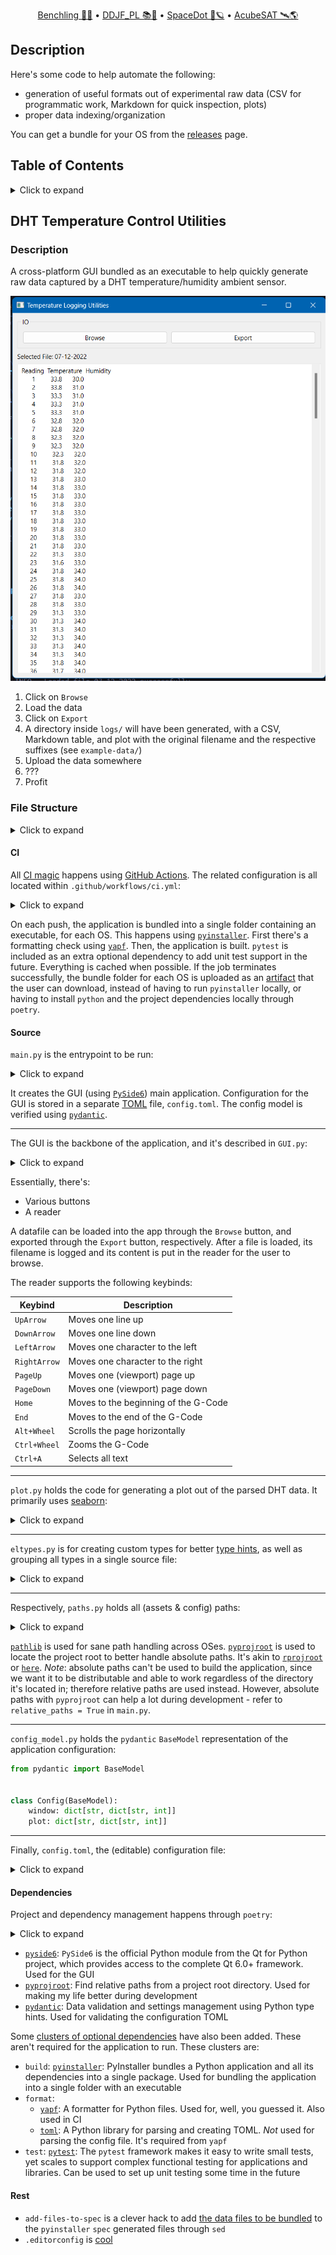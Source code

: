 <div align="center">
<p>
    <a href="https://benchling.com/organizations/acubesat/">Benchling 🎐🧬</a> &bull;
    <a href="https://gitlab.com/acubesat/documentation/cdr-public/-/blob/master/DDJF/DDJF_PL.pdf?expanded=true&viewer=rich">DDJF_PL 📚🧪</a> &bull;
    <a href="https://spacedot.gr/">SpaceDot 🌌🪐</a> &bull;
    <a href="https://acubesat.spacedot.gr/">AcubeSAT 🛰️🌎</a>
</p>
</div>

## Description

Here's some code to help automate the following:

- generation of useful formats out of experimental raw data (CSV for programmatic work, Markdown for quick inspection, plots)
- proper data indexing/organization

You can get a bundle for your OS from the [releases](https://github.com/AcubeSAT/imaging-system/releases/tag/v0.1.0-alpha) page.

## Table of Contents

<details>
<summary>Click to expand</summary>

- [Description](#description)
- [Table of Contents](#table-of-contents)
- [DHT Temperature Control Utilities](#dht-temperature-control-utilities)
  - [Description](#description-1)
  - [File Structure](#file-structure)
    - [CI](#ci)
    - [Source](#source)
    - [Dependencies](#dependencies)
    - [Rest](#rest)

</details>

## DHT Temperature Control Utilities

### Description

A cross-platform GUI bundled as an executable to help quickly generate raw data captured by a DHT temperature/humidity ambient sensor.

![Example screenshot](https://github.com/AcubeSAT/imaging-system/blob/main/hotbed-enclosure/temperature-control/assets/screenshot.png)

1. Click on `Browse`
2. Load the data
3. Click on `Export`
4. A directory inside `logs/` will have been generated, with a CSV, Markdown table, and plot with the original filename and the respective suffixes (see `example-data/`)
5. Upload the data somewhere
6. ???
7. Profit

### File Structure

<details>
<summary>Click to expand</summary>

```graphql
./.github/workflows
└─ ci.yml
./arduino/
├─ DHT.h
└─ temperature-sensor.ino
./src/
├─ config_model.py
├─ config.toml
├─ eltypes.py
├─ GUI.py
├─ IOUtils.py
├─ main.py
├─ operators.py
├─ paths.py
└─ plot.py
.editorconfig
add-files-to-spec
poetry.lock
poetry.toml
pyproject.toml
```

</details>

#### CI

All [CI magic](https://github.com/AcubeSAT/imaging-system/actions/workflows/ci.yml) happens using [GitHub Actions](https://docs.github.com/en/actions).
The related configuration is all located within `.github/workflows/ci.yml`:

<details>
<summary>Click to expand</summary>

```yaml
name: CI
run-name: ${{ github.actor }} is running 🚀
on: [push] # Triggered by push.

jobs:
  ci:
    strategy:
      fail-fast: false # Don't fail all jobs if a single job fails.
      matrix:
        python-version: ["3.11"]
        poetry-version: ["1.2.2"] # Poetry is used for project/dependency management.
        os: [ubuntu-latest, macos-latest, windows-latest]
        include: # Where pip stores its cache is OS-dependent.
          - pip-cache-path: ~/.cache
            os: ubuntu-latest
          - pip-cache-path: ~/.cache
            os: macos-latest
          - pip-cache-path: ~\appdata\local\pip\cache
            os: windows-latest
    defaults:
      run:
        shell: bash # For sane consistent scripting throughout.
        working-directory: ./hotbed-enclosure/temperature-control
    runs-on: ${{ matrix.os }} # For each OS:
    steps:
      - name: Check out repository
        uses: actions/checkout@v3
      - name: Setup Python
        id: setup-python
        uses: actions/setup-python@v4
        with:
          python-version: ${{ matrix.python-version }}
      - name: Install Poetry
        uses: snok/install-poetry@v1
        with:
          version: ${{ matrix.poetry-version }}
          virtualenvs-create: true
          virtualenvs-in-project: true # Otherwise the venv will be the same across all OSes.
          installer-parallel: true
      - name: Load cached venv
        id: cached-pip-wheels
        uses: actions/cache@v3
        with:
          path: ${{ matrix.pip-cache-path }}
          key: venv-${{ runner.os }}-${{ steps.setup-python.outputs.python-version }}-${{ hashFiles('**/poetry.lock') }}
      - name: Install dependencies
        run: poetry install --no-interaction --no-root -E build -E format # https://github.com/python-poetry/poetry/issues/1227
      - name: Check formatting
        run: |
          source $VENV
          yapf -drp --no-local-style --style "facebook" temperature_control/
      - name: Build for ${{ matrix.os }}
        run: | # https://stackoverflow.com/questions/19456518/error-when-using-sed-with-find-command-on-os-x-invalid-command-code
          source $VENV
          pyi-makespec temperature_control/main.py
          if [ "$RUNNER_OS" == "macOS" ]; then
            sed -i '' -e '2 r add-files-to-spec' main.spec
            sed -i '' -e 's/datas=\[]/datas=added_files/' main.spec
          else
            sed -i '2 r add-files-to-spec' main.spec
            sed -i 's/datas=\[]/datas=added_files/' main.spec
          fi
          pyinstaller main.spec
      - name: Archive binary artifacts
        uses: actions/upload-artifact@v3
        with:
          name: ${{ matrix.os }}-bundle
          path: ./hotbed-enclosure/temperature-control/dist
```

</details>

On each push, the application is bundled into a single folder containing an executable, for each OS.
This happens using [`pyinstaller`](https://www.pyinstaller.org/).
First there's a formatting check using [`yapf`](https://github.com/google/yapf).
Then, the application is built.
`pytest` is included as an extra optional dependency to add unit test support in the future.
Everything is cached when possible.
If the job terminates successfully, the bundle folder for each OS is uploaded as an [artifact](https://github.com/AcubeSAT/imaging-system/actions/runs/3692814721) that the user can download, instead of having to run `pyinstaller` locally, or having to install `python` and the project dependencies locally through `poetry`.

#### Source

`main.py` is the entrypoint to be run:

<details>
<summary>Click to expand</summary>

```python
import logging
from sys import exit

from PySide6.QtWidgets import QApplication
# Yes, tabulate is unused here.
# However, it's an optional dependency of pandas
# needed to convert a DataFrame to a markdown table
# and I didn't find any other way to tell pyinstaller
# that it has to bundle tabulate too.
# So keep this line.
import tabulate

from GUI import TempLogUtilsGUI
from IOUtils import read_config
from paths import get_path

if __name__ == "__main__":
    logging.basicConfig(
        level=logging.INFO,
        format='%(asctime)s - %(levelname)s - %(message)s',
        datefmt='%d-%b-%y %H:%M:%S'
    )
    logging.info("Logger initialized.")

    RELATIVE_PATHS = True

    CONFIG = read_config(get_path("config", RELATIVE_PATHS))
    if not CONFIG:
        logging.error("Loading the configuration file failed.")
        exit(1)
    logging.info("Configuration file loaded successfully.")

    WINDOW_CONFIG = CONFIG.window
    PLOT_CONFIG = CONFIG.plot

    app = QApplication([])

    logging.info("Starting main window.")
    window = TempLogUtilsGUI(PLOT_CONFIG, RELATIVE_PATHS)
    window.resize(
        WINDOW_CONFIG["dimension"]["width"],
        WINDOW_CONFIG["dimension"]["height"]
    )
    window.show()
    logging.info("Window rendered successfully.")

    EXIT_CODE = app.exec()

    close_msg = "App exited successfully." if not EXIT_CODE else "App crashed."
    logging.info(close_msg)

    exit(EXIT_CODE)
```

</details>

It creates the GUI (using [`PySide6`](https://pypi.org/project/PySide6/)) main application.
Configuration for the GUI is stored in a separate [TOML](https://github.com/toml-lang/toml) file, `config.toml`.
The config model is verified using [`pydantic`](https://pydantic-docs.helpmanual.io/).

---

The GUI is the backbone of the application, and it's described in `GUI.py`:

<details>
<summary>Click to expand</summary>

```python
import logging
from pathlib import Path

from PySide6.QtWidgets import (
    QMainWindow, QGroupBox, QHBoxLayout, QPushButton, QLabel, QVBoxLayout,
    QWidget, QFileDialog, QPlainTextEdit
)

from eltypes import config
from IOUtils import data_to_markdown, data_to_csv, read_file, write_to_file
from paths import get_path
from plot import plot


class TempLogUtilsGUI(QMainWindow):
    def __init__(self, plot_config: config, relative_paths: bool):
        super().__init__()

        self.plot_config = plot_config
        self.relative_paths = relative_paths

        self._init_ui()

    def _init_ui(self) -> None:
        self._create_io_group_box()

        self.selected_file_path = QLabel(self.tr("Selected file: "))

        self.data_viewer = QPlainTextEdit()
        self.data_viewer.setReadOnly(True)

        main_layout = QVBoxLayout()
        main_layout.addWidget(self._io_group_box)
        main_layout.addWidget(self.selected_file_path)
        main_layout.addWidget(self.data_viewer)
        self.setLayout(main_layout)

        self.setWindowTitle(self.tr("Temperature Logging Utilities"))

        # To have widgets appear.
        dummy_widget = QWidget()
        dummy_widget.setLayout(main_layout)
        self.setCentralWidget(dummy_widget)

        self.selected_file = None
        self.data = None

        logging.info("UI initialized successfully.")

    def _create_io_group_box(self) -> None:
        self._io_group_box = QGroupBox(self.tr("IO"))
        layout = QHBoxLayout()

        browse_button = QPushButton(self.tr("Browse"))
        browse_button.clicked.connect(self._browse_file)

        export_button = QPushButton(self.tr("Export"))
        export_button.clicked.connect(self._export_file)

        layout.addWidget(browse_button)
        layout.addWidget(export_button)

        self._io_group_box.setLayout(layout)

    def _browse_file(self) -> None:
        dialog = QFileDialog(self)
        dialog.setFileMode(QFileDialog.ExistingFile)
        dialog.setViewMode(QFileDialog.List)

        if dialog.exec():
            filename = dialog.selectedFiles()[0]
            filename = Path(filename)

            self.selected_file_path.setText(
                self.tr(f"Selected File: {filename.name}")
            )

            self.selected_file = filename
            self.data = read_file(filename)

            self._update_data_viewer()

            logging.info(f"Loaded file {filename.name} successfully.")

    def _export_file(self) -> None:
        def _export_data_kind(data_type: str, filename: Path) -> None:
            filename = filename.with_suffix(data_type)
            data = data_to_csv(
                self.data
            ) if data_type == ".csv" else data_to_markdown(self.data)

            write_to_file(data, filename)

        if self.data is None:
            return None

        source = self.selected_file.name

        target = get_path("logs", self.relative_paths) / source
        target.mkdir(parents=True, exist_ok=True)

        filename = target / "data"
        for extension in (".csv", ".md"):
            _export_data_kind(extension, filename)

        dimensions = (
            self.plot_config["dimension"]["width"],
            self.plot_config["dimension"]["height"]
        )
        plot(self.data, filename.with_suffix(".png"), dimensions)

        logging.info(f"Exported from file {source} successfully.")

    def _update_data_viewer(self) -> None:
        if self.data is not None:
            self.data_viewer.setPlainText(self.data.to_string(index=False))
```

</details>

Essentially, there's:

- Various buttons
- A reader

A datafile can be loaded into the app through the `Browse` button, and exported through the `Export` button, respectively.
After a file is loaded, its filename is logged and its content is put in the reader for the user to browse.

The reader supports the following keybinds:

| Keybind | Description |
| ------- | ----------- |
| `UpArrow` | Moves one line up |
| `DownArrow` | Moves one line down |
| `LeftArrow` | Moves one character to the left |
| `RightArrow` | Moves one character to the right |
| `PageUp` | Moves one (viewport) page up |
| `PageDown` | Moves one (viewport) page down |
| `Home` | Moves to the beginning of the G-Code |
| `End` | Moves to the end of the G-Code |
| `Alt+Wheel` | Scrolls the page horizontally |
| `Ctrl+Wheel` | Zooms the G-Code |
| `Ctrl+A` | Selects all text |

---

`plot.py` holds the code for generating a plot out of the parsed DHT data.
It primarily uses [seaborn](https://seaborn.pydata.org/):

<details>
<summary>Click to expand</summary>

```python
from pathlib import Path

import matplotlib.pyplot as plt
import seaborn as sns

from eltypes import log_data, plot_dimensions


def plot(data: log_data, filename: Path, dimensions: plot_dimensions) -> None:
    sns.set_theme("talk", "darkgrid")
    current_palette = sns.color_palette("bright")

    WIDTH, HEIGHT = dimensions
    _, (ax1, ax2) = plt.subplots(1, 2, figsize=(WIDTH, HEIGHT))

    temperature_series = data.iloc[:, 1]
    humidity_series = data.iloc[:, 2]

    sns.lineplot(
        data=temperature_series,
        ax=ax1,
        drawstyle="steps-pre",
        color=current_palette[0]
    )
    sns.lineplot(
        data=humidity_series,
        ax=ax2,
        drawstyle="steps-pre",
        color=current_palette[1]
    )

    plt.savefig(filename)
```

</details>

---

`eltypes.py` is for creating custom types for better [type hints](https://docs.python.org/3/library/typing.html), as well as grouping all types in a single source file:

<details>
<summary>Click to expand</summary>

```python
from pandas import DataFrame

from config_model import Config

config = dict
config_model = Config

log_data = DataFrame

csv_format = str
markdown_format = str

plot_dimensions = tuple[int, int]
```

</details>

---

Respectively, `paths.py` holds all (assets & config) paths:

<details>
<summary>Click to expand</summary>

```python
from pathlib import Path

from pyprojroot import here

_PATHS = {"config": "temperature_control/config.toml", "logs": "logs/"}


def get_path(name: str, relative: bool) -> Path:
    return here(_PATHS[name]) if not relative else _PATHS[name]
```

</details>

[`pathlib`](https://docs.python.org/3/library/pathlib.html) is used for sane path handling across OSes.
[`pyprojroot`](https://github.com/chendaniely/pyprojroot) is used to locate the project root to better handle absolute paths.
It's akin to [`rprojroot`](https://github.com/r-lib/rprojroot) or [`here`](https://here.r-lib.org/).
*Note*: absolute paths can't be used to build the application, since we want it to be distributable and able to work regardless of the directory it's located in; therefore relative paths are used instead.
However, absolute paths with `pyprojroot` can help a lot during development - refer to `relative_paths = True` in `main.py`.

---

`config_model.py` holds the `pydantic` `BaseModel` representation of the application configuration:

```python
from pydantic import BaseModel


class Config(BaseModel):
    window: dict[str, dict[str, int]]
    plot: dict[str, dict[str, int]]
```

---

Finally, `config.toml`, the (editable) configuration file:

<details>
<summary>Click to expand</summary>

```toml
[window]

    [window.dimension]
    width = 600
    height = 700

[plot]

    [plot.dimension]
    width = 15
    height = 7
```

</details>

#### Dependencies

Project and dependency management happens through `poetry`:

<details>
<summary>Click to expand</summary>

```toml
[tool.poetry]
name = "temperature-control"
version = "0.1.0"
description = "Python utilities to log and index temperature sensor readings."
authors = ["Orestis Ousoultzoglou <orousoultzoglou@gmail.com>"]
license = "MIT"
readme = "README.md"
packages = [ { include = "temperature_control" } ]

[tool.poetry.dependencies]
python = "~3.11"
pytest = { version = "^7.2.0", optional = true }
yapf = { version = "^0.32.0", optional = true }
pyside6 = "^6.4.1"
toml = { version = "^0.10.2", optional = true }
pydantic = "^1.10.2"
pyprojroot = "^0.2.0"
pandas = "^1.5.2"
tabulate = "^0.9.0"
seaborn = "^0.12.1"
matplotlib = "^3.6.2"
pyinstaller = { version = "^5.7.0", optional = true }

[tool.poetry.extras]
build = ["pyinstaller"]
format = ["yapf", "toml"]
test = ["pytest"]

[build-system]
requires = ["poetry-core"]
build-backend = "poetry.core.masonry.api"
```

</details>

- [`pyside6`](https://pypi.org/project/PySide6/): `PySide6` is the official Python module from the Qt for Python project, which provides access to the complete Qt 6.0+ framework. Used for the GUI
- [`pyprojroot`](https://pypi.org/project/pyprojroot/): Find relative paths from a project root directory. Used for making my life better during development
- [`pydantic`](https://pypi.org/project/pydantic/): Data validation and settings management using Python type hints. Used for validating the configuration TOML

Some [clusters of optional dependencies](https://python-poetry.org/docs/pyproject/#extras) have also been added.
These aren't required for the application to run.
These clusters are:

- `build`: [`pyinstaller`](https://pypi.org/project/pyinstaller/): PyInstaller bundles a Python application and all its dependencies into a single package. Used for bundling the application into a single folder with an executable
- `format`:
  - [`yapf`](https://pypi.org/project/yapf/): A formatter for Python files. Used for, well, you guessed it. Also used in CI
  - [`toml`](https://pypi.org/project/toml/): A Python library for parsing and creating TOML. *Not* used for parsing the config file. It's required from `yapf`
- `test`: [`pytest`](https://pypi.org/project/pytest/): The `pytest` framework makes it easy to write small tests, yet scales to support complex functional testing for applications and libraries. Can be used to set up unit testing some time in the future

#### Rest

- `add-files-to-spec` is a clever hack to add [the data files to be bundled](https://pyinstaller.org/en/stable/spec-files.html) to the `pyinstaller` `spec` generated files through `sed`
- `.editorconfig` is [cool](https://editorconfig.org/)
